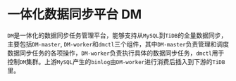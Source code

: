 # 一体化数据同步平台 DM

`DM`是一体化的数据同步任务管理平台，能够支持从`MySQL`到`TiDB`的全量数据同步，主要包括`DM-master`, `DM-worker`和`dmctl`三个组件，其中`DM-master`负责管理和调度数据同步任务的各项操作，`DM-worker`负责执行具体的数据同步任务，`dmctl`用于控制`DM`集群。上游`MySQL`产生的`binlog`由`DM-worker`进行消费后插入到下游的`TiDB`里。
